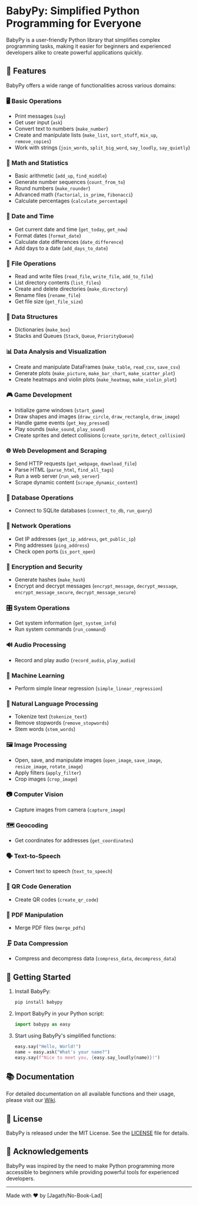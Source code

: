 # BabyPy: Simplified Python Programming for Everyone

BabyPy is a user-friendly Python library that simplifies complex programming tasks, making it easier for beginners and experienced developers alike to create powerful applications quickly.

## 🌟 Features

BabyPy offers a wide range of functionalities across various domains:

### 🖥️ Basic Operations
- Print messages (`say`)
- Get user input (`ask`)
- Convert text to numbers (`make_number`)
- Create and manipulate lists (`make_list`, `sort_stuff`, `mix_up`, `remove_copies`)
- Work with strings (`join_words`, `split_big_word`, `say_loudly`, `say_quietly`)

### 🧮 Math and Statistics
- Basic arithmetic (`add_up`, `find_middle`)
- Generate number sequences (`count_from_to`)
- Round numbers (`make_rounder`)
- Advanced math (`factorial`, `is_prime`, `fibonacci`)
- Calculate percentages (`calculate_percentage`)

### 📅 Date and Time
- Get current date and time (`get_today`, `get_now`)
- Format dates (`format_date`)
- Calculate date differences (`date_difference`)
- Add days to a date (`add_days_to_date`)

### 📁 File Operations
- Read and write files (`read_file`, `write_file`, `add_to_file`)
- List directory contents (`list_files`)
- Create and delete directories (`make_directory`)
- Rename files (`rename_file`)
- Get file size (`get_file_size`)

### 🔢 Data Structures
- Dictionaries (`make_box`)
- Stacks and Queues (`Stack`, `Queue`, `PriorityQueue`)

### 📊 Data Analysis and Visualization
- Create and manipulate DataFrames (`make_table`, `read_csv`, `save_csv`)
- Generate plots (`make_picture`, `make_bar_chart`, `make_scatter_plot`)
- Create heatmaps and violin plots (`make_heatmap`, `make_violin_plot`)

### 🎮 Game Development
- Initialize game windows (`start_game`)
- Draw shapes and images (`draw_circle`, `draw_rectangle`, `draw_image`)
- Handle game events (`get_key_pressed`)
- Play sounds (`make_sound`, `play_sound`)
- Create sprites and detect collisions (`create_sprite`, `detect_collision`)

### 🌐 Web Development and Scraping
- Send HTTP requests (`get_webpage`, `download_file`)
- Parse HTML (`parse_html`, `find_all_tags`)
- Run a web server (`run_web_server`)
- Scrape dynamic content (`scrape_dynamic_content`)

### 💾 Database Operations
- Connect to SQLite databases (`connect_to_db`, `run_query`)

### 📡 Network Operations
- Get IP addresses (`get_ip_address`, `get_public_ip`)
- Ping addresses (`ping_address`)
- Check open ports (`is_port_open`)

### 🔐 Encryption and Security
- Generate hashes (`make_hash`)
- Encrypt and decrypt messages (`encrypt_message`, `decrypt_message`, `encrypt_message_secure`, `decrypt_message_secure`)

### 🎛️ System Operations
- Get system information (`get_system_info`)
- Run system commands (`run_command`)

### 🔊 Audio Processing
- Record and play audio (`record_audio`, `play_audio`)

### 🤖 Machine Learning
- Perform simple linear regression (`simple_linear_regression`)

### 📝 Natural Language Processing
- Tokenize text (`tokenize_text`)
- Remove stopwords (`remove_stopwords`)
- Stem words (`stem_words`)

### 🖼️ Image Processing
- Open, save, and manipulate images (`open_image`, `save_image`, `resize_image`, `rotate_image`)
- Apply filters (`apply_filter`)
- Crop images (`crop_image`)

### 📷 Computer Vision
- Capture images from camera (`capture_image`)

### 🗺️ Geocoding
- Get coordinates for addresses (`get_coordinates`)

### 🗣️ Text-to-Speech
- Convert text to speech (`text_to_speech`)

### 📱 QR Code Generation
- Create QR codes (`create_qr_code`)

### 📄 PDF Manipulation
- Merge PDF files (`merge_pdfs`)

### 🗜️ Data Compression
- Compress and decompress data (`compress_data`, `decompress_data`)

## 🚀 Getting Started

1. Install BabyPy:
   ```bash
   pip install babypy
   ```

2. Import BabyPy in your Python script:
   ```python
   import babypy as easy
   ```

3. Start using BabyPy's simplified functions:
   ```python
   easy.say("Hello, World!")
   name = easy.ask("What's your name?")
   easy.say(f"Nice to meet you, {easy.say_loudly(name)}!")
   ```

## 📚 Documentation

For detailed documentation on all available functions and their usage, please visit our [Wiki](https://github.com/yourusername/babypy/wiki).

## 📄 License

BabyPy is released under the MIT License. See the [LICENSE](LICENSE) file for details.

## 🙏 Acknowledgements

BabyPy was inspired by the need to make Python programming more accessible to beginners while providing powerful tools for experienced developers.

---

Made with ❤️ by [Jagath/No-Book-Lad]
